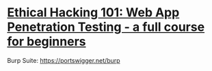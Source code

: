 # [Ethical Hacking 101: Web App Penetration Testing - a full course for beginners](<https://www.youtube.com/watch?v=2_lswM1S264>)

Burp Suite: https://portswigger.net/burp

